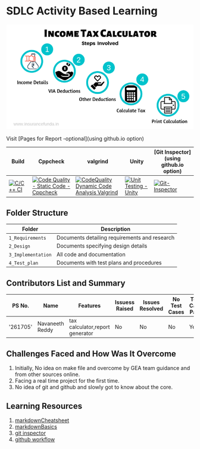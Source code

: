 # SDLC Activity Based Learning
![incometax](https://github.com/261705/Miniproject_261705/blob/main/1_Requirements/incometax.png)

Visit [Pages for Report -optional](using github.io option)

Build | Cppcheck | valgrind | Unity | [Git Inspector](using github.io option)
------|----------|-------|------------|--------------
[![C/C++ CI](https://github.com/261705/Miniproject_261705/actions/workflows/c-cpp.yml/badge.svg)](https://github.com/261705/Miniproject_261705/actions/workflows/c-cpp.yml) | [![Code Quality - Static Code - Cppcheck](https://github.com/261705/Miniproject_261705/actions/workflows/Code%20Quaility-static%20analysis.yml/badge.svg)](https://github.com/261705/Miniproject_261705/actions/workflows/Code%20Quaility-static%20analysis.yml) | [![CodeQuality Dynamic Code Analysis Valgrind](https://github.com/261705/Miniproject_261705/actions/workflows/Code%20Quality-Dynamic%20Analysis.yml/badge.svg)](https://github.com/261705/Miniproject_261705/actions/workflows/Code%20Quality-Dynamic%20Analysis.yml) | [![Unit Testing - Unity](https://github.com/261705/Miniproject_261705/actions/workflows/unity.yml/badge.svg)](https://github.com/261705/Miniproject_261705/actions/workflows/unity.yml) | [![Git-Inspector](https://github.com/261705/Miniproject_261705/actions/workflows/git-inspector.yml/badge.svg)](https://github.com/261705/Miniproject_261705/actions/workflows/git-inspector.yml)
## Folder Structure
Folder             | Description
-------------------| -----------------------------------------
`1_Requirements`   | Documents detailing requirements and research
`2_Design`         | Documents specifying design details
`3_Implementation` | All code and documentation
`4_Test_plan`      | Documents with test plans and procedures

## Contributors List and Summary

PS No. |  Name   |    Features    | Issuess Raised |Issues Resolved|No Test Cases|Test Case Pass
-------|---------|----------------|----------------|---------------|-------------|--------------
'261705' | Navaneeth Reddy  | tax calculator,report generator    | No     | No   | No   | Yes        

## Challenges Faced and How Was It Overcome

1. Initially, No idea on make file and overcome by GEA team guidance and from other sources online.
2. Facing a real time project for the first time.
3. No idea of git and github and slowly got to know about the core.

## Learning Resources
1. [markdownCheatsheet](https://github.com/adam-p/markdown-here/wiki/Markdown-Cheatsheet)
2. [markdownBasics](https://guides.github.com/features/mastering-markdown/)
3. [git inspector](https://github.com/ejwa/gitinspector.git)
4. [github workflow](https://docs.github.com/en/actions/learn-github-action)

